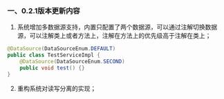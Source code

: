### 一、0.2.1版本更新内容
1. 系统增加多数据源支持，内置只配置了两个数据源，可以通过注解切换数据源，可以注解类上或者方法上，注解在方法上的优先级高于注解在类上；
```java
@DataSource(DataSourceEnum.DEFAULT)
public class TestServiceImpl {
    @DataSource(DataSourceEnum.SECOND)
    public void test() {}
}
```

2. 重构系统对读写分离的实现；